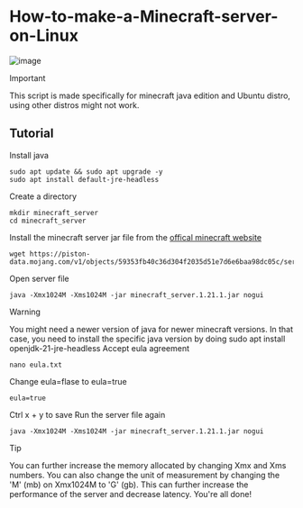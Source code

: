 # How-to-make-a-Minecraft-server-on-Linux

![image](https://github.com/user-attachments/assets/8887f7b7-efe4-407d-a7a5-9d161bf1d238)
> [!IMPORTANT]
> This script is made specifically for minecraft java edition and Ubuntu distro, using other distros might not work.
## Tutorial
Install java
```
sudo apt update && sudo apt upgrade -y
sudo apt install default-jre-headless
```
Create a directory 
```
mkdir minecraft_server
cd minecraft_server
```
Install the minecraft server jar file from the [offical minecraft website](https://www.minecraft.net/en-us/download/server)
```
wget https://piston-data.mojang.com/v1/objects/59353fb40c36d304f2035d51e7d6e6baa98dc05c/server.jar
```
Open server file
```
java -Xmx1024M -Xms1024M -jar minecraft_server.1.21.1.jar nogui
```
> [!WARNING]
> You might need a newer version of java for newer minecraft versions. In that case, you need to install the specific java version by doing sudo apt install openjdk-21-jre-headless
Accept eula agreement 
```
nano eula.txt
```
Change eula=flase to eula=true
```
eula=true
```
Ctrl x + y to save
Run the server file again
```
java -Xmx1024M -Xms1024M -jar minecraft_server.1.21.1.jar nogui
```
> [!TIP]
> You can further increase the memory allocated by changing Xmx and Xms numbers. You can also change the unit of measurement by changing the 'M' (mb) on Xmx1024M to 'G' (gb). This can further increase the performance of the server and decrease latency.
You're all done!
